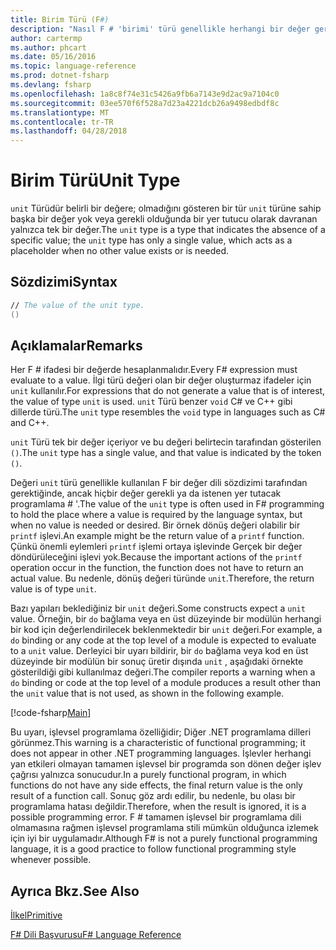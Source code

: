 ```yaml
---
title: Birim Türü (F#)
description: "Nasıl F # 'birimi' türü genellikle herhangi bir değer gerekli ya da istenen burada bir değer dili sözdizimi tarafından gerekli yer tutmak için kullanılan öğrenin."
author: cartermp
ms.author: phcart
ms.date: 05/16/2016
ms.topic: language-reference
ms.prod: dotnet-fsharp
ms.devlang: fsharp
ms.openlocfilehash: 1a8c8f74e31c5426a9fb6a7143e9d2ac9a7104c0
ms.sourcegitcommit: 03ee570f6f528a7d23a4221dcb26a9498edbdf8c
ms.translationtype: MT
ms.contentlocale: tr-TR
ms.lasthandoff: 04/28/2018
---
```

# <a name="unit-type"></a><span data-ttu-id="f2aea-103">Birim Türü</span><span class="sxs-lookup"><span data-stu-id="f2aea-103">Unit Type</span></span>

<span data-ttu-id="f2aea-104">`unit` Türüdür belirli bir değere; olmadığını gösteren bir tür `unit` türüne sahip başka bir değer yok veya gerekli olduğunda bir yer tutucu olarak davranan yalnızca tek bir değer.</span><span class="sxs-lookup"><span data-stu-id="f2aea-104">The `unit` type is a type that indicates the absence of a specific value; the `unit` type has only a single value, which acts as a placeholder when no other value exists or is needed.</span></span>


## <a name="syntax"></a><span data-ttu-id="f2aea-105">Sözdizimi</span><span class="sxs-lookup"><span data-stu-id="f2aea-105">Syntax</span></span>

```fsharp
// The value of the unit type.
()
```

## <a name="remarks"></a><span data-ttu-id="f2aea-106">Açıklamalar</span><span class="sxs-lookup"><span data-stu-id="f2aea-106">Remarks</span></span>
<span data-ttu-id="f2aea-107">Her F # ifadesi bir değerde hesaplanmalıdır.</span><span class="sxs-lookup"><span data-stu-id="f2aea-107">Every F# expression must evaluate to a value.</span></span> <span data-ttu-id="f2aea-108">İlgi türü değeri olan bir değer oluşturmaz ifadeler için `unit` kullanılır.</span><span class="sxs-lookup"><span data-stu-id="f2aea-108">For expressions that do not generate a value that is of interest, the value of type `unit` is used.</span></span> <span data-ttu-id="f2aea-109">`unit` Türü benzer `void` C# ve C++ gibi dillerde türü.</span><span class="sxs-lookup"><span data-stu-id="f2aea-109">The `unit` type resembles the `void` type in languages such as C# and C++.</span></span>

<span data-ttu-id="f2aea-110">`unit` Türü tek bir değer içeriyor ve bu değeri belirtecin tarafından gösterilen `()`.</span><span class="sxs-lookup"><span data-stu-id="f2aea-110">The `unit` type has a single value, and that value is indicated by the token `()`.</span></span>

<span data-ttu-id="f2aea-111">Değeri `unit` türü genellikle kullanılan F bir değer dili sözdizimi tarafından gerektiğinde, ancak hiçbir değer gerekli ya da istenen yer tutacak programlama # '.</span><span class="sxs-lookup"><span data-stu-id="f2aea-111">The value of the `unit` type is often used in F# programming to hold the place where a value is required by the language syntax, but when no value is needed or desired.</span></span> <span data-ttu-id="f2aea-112">Bir örnek dönüş değeri olabilir bir `printf` işlevi.</span><span class="sxs-lookup"><span data-stu-id="f2aea-112">An example might be the return value of a `printf` function.</span></span> <span data-ttu-id="f2aea-113">Çünkü önemli eylemleri `printf` işlemi ortaya işlevinde Gerçek bir değer döndürüleceğini işlevi yok.</span><span class="sxs-lookup"><span data-stu-id="f2aea-113">Because the important actions of the `printf` operation occur in the function, the function does not have to return an actual value.</span></span> <span data-ttu-id="f2aea-114">Bu nedenle, dönüş değeri türünde `unit`.</span><span class="sxs-lookup"><span data-stu-id="f2aea-114">Therefore, the return value is of type `unit`.</span></span>

<span data-ttu-id="f2aea-115">Bazı yapıları beklediğiniz bir `unit` değeri.</span><span class="sxs-lookup"><span data-stu-id="f2aea-115">Some constructs expect a `unit` value.</span></span> <span data-ttu-id="f2aea-116">Örneğin, bir `do` bağlama veya en üst düzeyinde bir modülün herhangi bir kod için değerlendirilecek beklenmektedir bir `unit` değeri.</span><span class="sxs-lookup"><span data-stu-id="f2aea-116">For example, a `do` binding or any code at the top level of a module is expected to evaluate to a `unit` value.</span></span> <span data-ttu-id="f2aea-117">Derleyici bir uyarı bildirir, bir `do` bağlama veya kod en üst düzeyinde bir modülün bir sonuç üretir dışında `unit` , aşağıdaki örnekte gösterildiği gibi kullanılmaz değeri.</span><span class="sxs-lookup"><span data-stu-id="f2aea-117">The compiler reports a warning when a `do` binding or code at the top level of a module produces a result other than the `unit` value that is not used, as shown in the following example.</span></span>

[!code-fsharp[Main](../../../samples/snippets/fsharp/lang-ref-1/snippet901.fs)]

<span data-ttu-id="f2aea-118">Bu uyarı, işlevsel programlama özelliğidir; Diğer .NET programlama dilleri görünmez.</span><span class="sxs-lookup"><span data-stu-id="f2aea-118">This warning is a characteristic of functional programming; it does not appear in other .NET programming languages.</span></span> <span data-ttu-id="f2aea-119">İşlevler herhangi yan etkileri olmayan tamamen işlevsel bir programda son dönen değer işlev çağrısı yalnızca sonucudur.</span><span class="sxs-lookup"><span data-stu-id="f2aea-119">In a purely functional program, in which functions do not have any side effects, the final return value is the only result of a function call.</span></span> <span data-ttu-id="f2aea-120">Sonuç göz ardı edilir, bu nedenle, bu olası bir programlama hatası değildir.</span><span class="sxs-lookup"><span data-stu-id="f2aea-120">Therefore, when the result is ignored, it is a possible programming error.</span></span> <span data-ttu-id="f2aea-121">F # tamamen işlevsel bir programlama dili olmamasına rağmen işlevsel programlama stili mümkün olduğunca izlemek için iyi bir uygulamadır.</span><span class="sxs-lookup"><span data-stu-id="f2aea-121">Although F# is not a purely functional programming language, it is a good practice to follow functional programming style whenever possible.</span></span>

## <a name="see-also"></a><span data-ttu-id="f2aea-122">Ayrıca Bkz.</span><span class="sxs-lookup"><span data-stu-id="f2aea-122">See Also</span></span>
[<span data-ttu-id="f2aea-123">İlkel</span><span class="sxs-lookup"><span data-stu-id="f2aea-123">Primitive</span></span>](primitive-types.md)

[<span data-ttu-id="f2aea-124">F# Dili Başvurusu</span><span class="sxs-lookup"><span data-stu-id="f2aea-124">F# Language Reference</span></span>](index.md)
